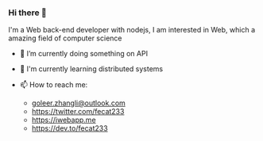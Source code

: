 ### Hi there 👋

I'm a Web back-end developer with nodejs, I am interested in Web, which a amazing field of computer science 

- 🔭 I’m currently doing something on API
- 🛫 I'm currently learning distributed systems
- 📫 How to reach me: 

  - goleer.zhangli@outlook.com
  - https://twitter.com/fecat233
  - https://iwebapp.me
  - https://dev.to/fecat233
